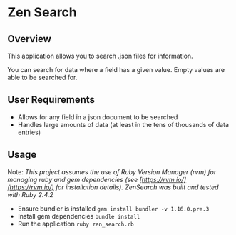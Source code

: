 # Zen Search

## Overview
This application allows you to search .json files for information.

You can search for data where a field has a given value. Empty values are able to be searched for. 

## User Requirements
* Allows for any field in a json document to be searched
* Handles large amounts of data (at least in the tens of thousands of data entries)

## Usage
Note:
_This project assumes the use of Ruby Version Manager (rvm) for managing ruby and gem dependencies (see [https://rvm.io/](https://rvm.io/) for installation details). ZenSearch was built and tested with Ruby 2.4.2_
 
* Ensure bundler is installed `gem install bundler -v 1.16.0.pre.3`
* Install gem dependencies `bundle install`
* Run the application `ruby zen_search.rb`
 
 

